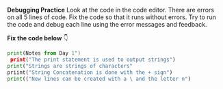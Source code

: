 **Debugging Practice**
Look at the code in the code editor. There are errors on all 5 lines of code. Fix the code so that it runs without errors.
Try to run the code and debug each line using the error messages and feedback.

**Fix the code below** 👇

```python 
print(Notes from Day 1")
 print("The print statement is used to output strings")
print("Strings are strings of characters"
priint("String Concatenation is done with the + sign")
print(("New lines can be created with a \ and the letter n")
```
